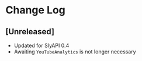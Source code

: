 # Change Log

## [Unreleased]

- Updated for SlyAPI 0.4
- Awaiting `YouTubeAnalytics` is not longer necessary
